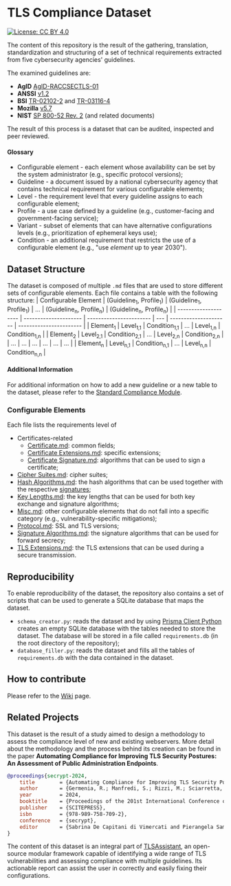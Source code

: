 # TLS Compliance Dataset
[![License: CC BY 4.0](https://img.shields.io/badge/License-CC_BY_4.0-lightgrey.svg)](https://creativecommons.org/licenses/by/4.0/)

The content of this repository is the result of the gathering, translation, standardization and structuring of a set of technical requirements extracted from five cybersecurity agencies' guidelines.

The examined guidelines are:
- **AgID** [AgID-RACCSECTLS-01](https://cert-agid.gov.it/wp-content/uploads/2020/11/AgID-RACCSECTLS-01.pdf)
- **ANSSI** [v1.2](https://cyber.gouv.fr/sites/default/files/2017/07/anssi-guide-recommandations_de_securite_relatives_a_tls-v1.2.pdf)
- **BSI** [TR-02102-2](https://www.bsi.bund.de/SharedDocs/Downloads/EN/BSI/Publications/TechGuidelines/TG02102/BSI-TR-02102-2.html) and [TR-03116-4](https://www.bsi.bund.de/SharedDocs/Downloads/DE/BSI/Publikationen/TechnischeRichtlinien/TR03116/BSI-TR-03116-4.html)
- **Mozilla** [v5.7](https://wiki.mozilla.org/Security/Server_Side_TLS)
- **NIST** [SP 800-52 Rev. 2](https://nvlpubs.nist.gov/nistpubs/SpecialPublications/NIST.SP.800-52r2.pdf) (and related documents)


The result of this process is a dataset that can be audited, inspected and peer reviewed.

#### Glossary
- Configurable element - each element whose availability can be set by the system administrator (e.g., specific protocol versions);
- Guideline - a document issued by a national cybersecurity agency that contains technical requirement for various configurable elements;
- Level - the requirement level that every guideline assigns to each configurable element;
- Profile - a use case defined by a guideline (e.g., customer-facing and government-facing service);
- Variant - subset of elements that can have alternative configurations levels (e.g., prioritization of ephemeral keys use);
- Condition - an additional requirement that restricts the use of a configurable element (e.g., "use *element* up to year 2030").

## Dataset Structure
The dataset is composed of multiple `.md` files that are used to store different sets of configurable elements. Each file contains a table with the following structure:
| Configurable Element | (Guideline<sub>1</sub>, Profile<sub>1</sub>) | (Guideline<sub>1</sub>, Profile<sub>1</sub>)   | ... | (Guideline<sub>n</sub>, Profile<sub>n</sub>) | (Guideline<sub>n</sub>, Profile<sub>n</sub>)   |
| -------------------- | --------------------- | ----------------------- | --- | --------------------- | ----------------------- |
| Element<sub>1</sub>  | Level<sub>1,1</sub>   | Condition<sub>1,1</sub> | ... | Level<sub>1,n</sub>   | Condition<sub>1,n</sub> |
| Element<sub>2</sub>  | Level<sub>2,1</sub>   | Condition<sub>2,1</sub> | ... | Level<sub>2,n</sub>   | Condition<sub>2,n</sub> |
| ...                  | ...                   | ...                     | ... | ...                   | ...                     |
| Element<sub>n</sub>  | Level<sub>n,1</sub>   | Condition<sub>n,1</sub> | ... | Level<sub>n,n</sub>   | Condition<sub>n,n</sub> |


#### Additional Information
For additional information on how to add a new guideline or a new table to the dataset, please refer to the [Standard Compliance Module](<docs/Standard_Compliance_Module.md>).

### Configurable Elements

Each file lists the requirements level of

- Certificates-related
	- [Certificate.md](<markdown/Certificate.md>): common fields;
	- [Certificate Extensions.md](<markdown/Certificate Extensions.md>): specific extensions;
	- [Certificate Signature.md](<markdown/Certificate Signature.md>): algorithms that can be used to sign a certificate;
- [Cipher Suites.md](<markdown/Cipher Suites.md>): cipher suites;
- [Hash Algorithms.md](<markdown/Hash Algorithms.md>): the hash algorithms that can be used together with the respective [signatures](<markdown/Signature Algorithms.md>);
- [Key Lengths.md](<markdown/Key Lengths.md>): the key lengths that can be used for both key exchange and signature algorithms;
- [Misc.md](<markdown/Misc.md>): other configurable elements that do not fall into a specific category (e.g., vulnerability-specific mitigations);
- [Protocol.md](<markdown/Protocol.md>): SSL and TLS versions;
- [Signature Algorithms.md](<markdown/Signature Algorithms.md>): the signature algorithms that can be used for forward secrecy;
- [TLS Extensions.md](<markdown/TLS extensions.md>): the TLS extensions that can be used during a secure transmission.

## Reproducibility
To enable reproducibility of the dataset, the repository also contains a set of scripts that can be used to generate a SQLite database that maps the dataset.

- `schema_creator.py`: reads the dataset and by using [Prisma Client Python](https://prisma-client-py.readthedocs.io/en/stable/) creates an empty SQLite database with the tables needed to store the dataset. The database will be stored in a file called `requirements.db` (in the root directory of the repository);
- `database_filler.py`: reads the dataset and fills all the tables of `requirements.db` with the data contained in the dataset.

## How to contribute
Please refer to the [Wiki](https://github.com/stfbk/tls-compliance-dataset/wiki) page.


## Related Projects

This dataset is the result of a study aimed to design a methodology to assess the compliance level of new and existing webservers. More detail about the methodology and the process behind its creation can be found in the paper **Automating Compliance for Improving TLS Security Postures: An Assessment of Public Administration Endpoints**.

```BibTex
@proceedings{secrypt-2024,
	title        = {Automating Compliance for Improving TLS Security Postures: An Assessment of Public Administration Endpoints.},
	author       = {Germenia, R.; Manfredi, S.; Rizzi, M.; Sciarretta, G.; Tomasi, A. and Ranise, S.},
	year         = 2024,
	booktitle    = {Proceedings of the 201st International Conference on Security and Cryptography, SECRYPT 2024, Dijon, France, July 08-10, 2024},
	publisher    = {SCITEPRESS},
	isbn         = {978-989-758-709-2},
	conference   = {secrypt},
	editor       = {Sabrina De Capitani di Vimercati and Pierangela Samarati}
}
```

The content of this dataset is an integral part of [TLSAssistant](https://github.com/stfbk/tlsassistant), an open-source modular framework capable of identifying a wide range of TLS vulnerabilities and assessing compliance with multiple guidelines. Its actionable report can assist the user in correctly and easily fixing their configurations.
